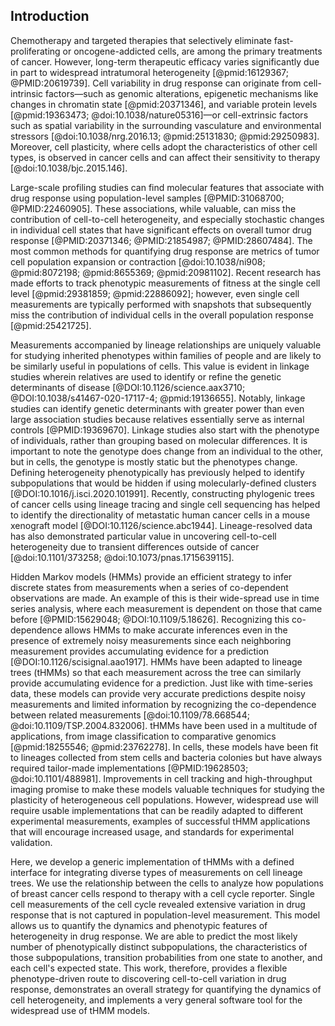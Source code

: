 ## Introduction

<!-- motivation; heterogeneity is an obstacle for chemotherapy  -->
Chemotherapy and targeted therapies that selectively eliminate fast-proliferating or oncogene-addicted cells, are among the primary treatments of cancer. However, long-term therapeutic efficacy varies significantly due in part to widespread intratumoral heterogeneity [@pmid:16129367; @PMID:20619739]. Cell variability in drug response can originate from cell-intrinsic factors—such as genomic alterations, epigenetic mechanisms like changes in chromatin state [@pmid:20371346], and variable protein levels [@pmid:19363473; @doi:10.1038/nature05316]—or cell-extrinsic factors such as spatial variability in the surrounding vasculature and environmental stressors [@doi:10.1038/nrg.2016.13; @pmid:25131830; @pmid:29250983]. Moreover, cell plasticity, where cells adopt the characteristics of other cell types, is observed in cancer cells and can affect their sensitivity to therapy [@doi:10.1038/bjc.2015.146].

<!-- literature review in conventional single cell variability studies and that population level fails sometimes-->
Large-scale profiling studies can find molecular features that associate with drug response using population-level samples [@PMID:31068700; @PMID:22460905]. These associations, while valuable, can miss the contribution of cell-to-cell heterogeneity, and especially stochastic changes in individual cell states that have significant effects on overall tumor drug response [@PMID:20371346; @PMID:21854987; @PMID:28607484]. The most common methods for quantifying drug response are metrics of tumor cell population expansion or contraction [@doi:10.1038/ni908; @pmid:8072198; @pmid:8655369; @pmid:20981102]. Recent research has made efforts to track phenotypic measurements of fitness at the single cell level [@pmid:29381859; @pmid:22886092]; however, even single cell measurements are typically performed with snapshots that subsequently miss the contribution of individual cells in the overall population response [@pmid:25421725].


<!-- Lineage data is special -->
Measurements accompanied by lineage relationships are uniquely valuable for studying inherited phenotypes within families of people and are likely to be similarly useful in populations of cells. This value is evident in linkage studies wherein relatives are used to identify or refine the genetic determinants of disease [@DOI:10.1126/science.aax3710; @DOI:10.1038/s41467-020-17117-4; @pmid:19136655]. Notably, linkage studies can identify genetic determinants with greater power than even large association studies because relatives essentially serve as internal controls [@PMID:19369670]. Linkage studies also start with the phenotype of individuals, rather than grouping based on molecular differences. It is important to note the genotype does change from an individual to the other, but in cells, the genotype is mostly static but the phenotypes change. Defining heterogeneity phenotypically has previously helped to identify subpopulations that would be hidden if using molecularly-defined clusters [@DOI:10.1016/j.isci.2020.101991]. Recently, constructing phylogenic trees of cancer cells using lineage tracing and single cell sequencing has helped to identify the directionality of metastatic human cancer cells in a mouse xenograft model [@DOI:10.1126/science.abc1944]. Lineage-resolved data has also demonstrated particular value in uncovering cell-to-cell heterogeneity due to transient differences outside of cancer [@doi:10.1101/373258; @doi:10.1073/pnas.1715639115].

<!-- tHMMs are a solution to modeling lineage data -->
Hidden Markov models (HMMs) provide an efficient strategy to infer discrete states from measurements when a series of co-dependent observations are made. An example of this is their wide-spread use in time series analysis, where each measurement is dependent on those that came before [@PMID:15629048; @DOI:10.1109/5.18626]. Recognizing this co-dependence allows HMMs to make accurate inferences even in the presence of extremely noisy measurements since each neighboring measurement provides accumulating evidence for a prediction [@DOI:10.1126/scisignal.aao1917]. HMMs have been adapted to lineage trees (tHMMs) so that each measurement across the tree can similarly provide accumulating evidence for a prediction. Just like with time-series data, these models can provide very accurate predictions despite noisy measurements and limited information by recognizing the co-dependence between related measurements [@doi:10.1109/78.668544; @doi:10.1109/TSP.2004.832006]. tHMMs have been used in a multitude of applications, from image classification to comparative genomics [@pmid:18255546; @pmid:23762278]. In cells, these models have been fit to lineages collected from stem cells and bacteria colonies but have always required tailor-made implementations [@PMID:19628503; @doi:10.1101/488981]. Improvements in cell tracking and high-throughput imaging promise to make these models valuable techniques for studying the plasticity of heterogeneous cell populations. However, widespread use will require usable implementations that can be readily adapted to different experimental measurements, examples of successful tHMM applications that will encourage increased usage, and standards for experimental validation.

<!-- Introduction to the paper -->
Here, we develop a generic implementation of tHMMs with a defined interface for integrating diverse types of measurements on cell lineage trees. We use the relationship between the cells to analyze how populations of breast cancer cells respond to therapy with a cell cycle reporter. Single cell measurements of the cell cycle revealed extensive variation in drug response that is not captured in population-level measurement. This model allows us to quantify the dynamics and phenotypic features of heterogeneity in drug response. We are able to predict the most likely number of phenotypically distinct subpopulations, the characteristics of those subpopulations, transition probabilities from one state to another, and each cell's expected state. This work, therefore, provides a flexible phenotype-driven route to discovering cell-to-cell variation in drug response, demonstrates an overall strategy for quantifying the dynamics of cell heterogeneity, and implements a very general software tool for the widespread use of tHMM models.
